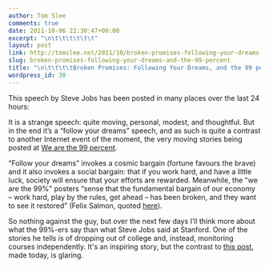 ```yaml
---
author: Tom Slee
comments: true
date: 2011-10-06 22:30:47+00:00
excerpt: "\n\t\t\t\t\t\t"
layout: post
link: http://tomslee.net/2011/10/broken-promises-following-your-dreams-and-the-99-percent.html
slug: broken-promises-following-your-dreams-and-the-99-percent
title: "\n\t\t\t\tBroken Promises: Following Your Dreams, and the 99 percent\t\t"
wordpress_id: 30
---
```



				

This speech by Steve Jobs has been posted in many places over the last 24 hours:







It is a strange speech: quite moving, personal, modest, and thoughtful. But in the end it’s a “follow your dreams” speech, and as such is quite a contrast to another Internet event of the moment, the very moving stories being posted at [We are the 99 percent](http://wearethe99percent.tumblr.com/).




“Follow your dreams” invokes a cosmic bargain (fortune favours the brave) and it also invokes a social bargain: that if you work hard, and have a little luck, society will ensure that your efforts are rewarded. Meanwhile, the "we are the 99%" posters “sense that the fundamental bargain of our economy – work hard, play by the rules, get ahead – has been broken, and they want to see it restored” (Felix Salmon, quoted [here](http://www.thestar.com/business/article/1065057--olive-99-percenters-are-literally-sick-of-being-left-out)).




So nothing against the guy, but over the next few days I’ll think more about what the 99%-ers say than what Steve Jobs said at Stanford. One of the stories he tells is of dropping out of college and, instead, monitoring courses independently. It's an inspiring story, but the contrast to [this post](http://wearethe99percent.tumblr.com/post/11123269648/20-years-old-dropped-out-of-college-because-i), made today, is glaring.


		
